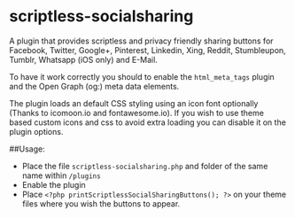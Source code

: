 scriptless-socialsharing
========================

A plugin that provides scriptless and privacy friendly sharing buttons for Facebook, Twitter, Google+, Pinterest, Linkedin, Xing, Reddit, Stumbleupon, Tumblr, Whatsapp (iOS only) and E-Mail. 

To have it work correctly you should to enable the `html_meta_tags` plugin and the Open Graph (og:) meta data elements.

The plugin loads an default CSS styling using an icon font optionally (Thanks to icomoon.io and fontawesome.io). If you wish to use theme based custom icons and css to avoid extra loading you can disable it on the plugin options.

##Usage:

- Place the file `scriptless-socialsharing.php` and folder of the same name within `/plugins`
- Enable the plugin
- Place `<?php printScriptlessSocialSharingButtons(); ?>` on your theme files where you wish the buttons to appear.
